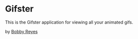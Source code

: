 # Gifster

This is the Gifster application for viewing all your animated gifs.

by [Bobby Reyes](http://mynamesbobby.com)